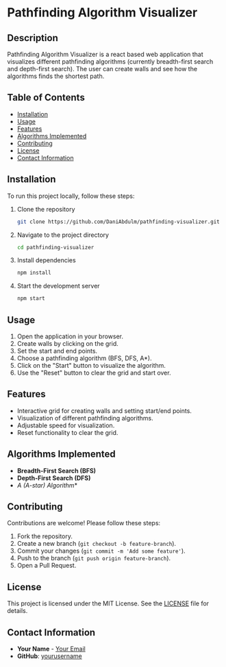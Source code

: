 # Pathfinding Algorithm Visualizer

## Description

Pathfinding Algorithm Visualizer is a react based web application that visualizes different pathfinding algorithms (currently breadth-first search and depth-first search). The user can create walls and see how the algorithms finds the shortest path.

## Table of Contents

- [Installation](#installation)
- [Usage](#usage)
- [Features](#features)
- [Algorithms Implemented](#algorithms-implemented)
- [Contributing](#contributing)
- [License](#license)
- [Contact Information](#contact-information)

## Installation

To run this project locally, follow these steps:

1. Clone the repository
    ```bash
    git clone https://github.com/DaniAbdulm/pathfinding-visualizer.git
    ```
2. Navigate to the project directory
    ```bash
    cd pathfinding-visualizer
    ```
3. Install dependencies
    ```bash
    npm install
    ```
4. Start the development server
    ```bash
    npm start
    ```

## Usage

1. Open the application in your browser.
2. Create walls by clicking on the grid.
3. Set the start and end points.
4. Choose a pathfinding algorithm (BFS, DFS, A*).
5. Click on the "Start" button to visualize the algorithm.
6. Use the "Reset" button to clear the grid and start over.

## Features

- Interactive grid for creating walls and setting start/end points.
- Visualization of different pathfinding algorithms.
- Adjustable speed for visualization.
- Reset functionality to clear the grid.

## Algorithms Implemented

- **Breadth-First Search (BFS)**
- **Depth-First Search (DFS)**
- **A* (A-star) Algorithm**

## Contributing

Contributions are welcome! Please follow these steps:

1. Fork the repository.
2. Create a new branch (`git checkout -b feature-branch`).
3. Commit your changes (`git commit -m 'Add some feature'`).
4. Push to the branch (`git push origin feature-branch`).
5. Open a Pull Request.

## License

This project is licensed under the MIT License. See the [LICENSE](LICENSE) file for details.

## Contact Information

- **Your Name** - [Your Email](mailto:youremail@example.com)
- **GitHub**: [yourusername](https://github.com/yourusername)

